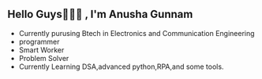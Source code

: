 ## Hello Guys🥳👨‍💻 , I'm Anusha Gunnam
* Currently purusing Btech in Electronics and Communication Engineering 
* programmer 
* Smart Worker
* Problem Solver
* Currently Learning DSA,advanced python,RPA,and some tools.
